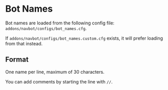 # Bot Names

Bot names are loaded from the following config file: `addons/navbot/configs/bot_names.cfg`.

If `addons/navbot/configs/bot_names.custom.cfg` exists, it will prefer loading from that instead.

## Format

One name per line, maximum of 30 characters.

You can add comments by starting the line with `//`.
